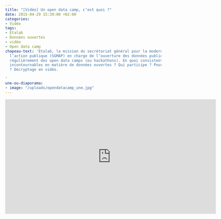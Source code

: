 ```yaml
---
title: "[Vidéo] Un open data camp, c’est quoi ?"
date: 2015-04-29 15:39:00 +02:00
categories:
- Vidéo
tags:
- Etalab
- Données ouvertes
- vidéo
- Open data camp
chapeau-text: 'Etalab, la mission du secrétariat général pour la modernisation de
  l’action publique (SGMAP) en charge de l’ouverture des données publiques, organise
  régulièrement des open data camps (ou hackathons). En quoi consistent ces rendez-vous
  incontournables en matière de données ouvertes ? Qui participe ? Pour quels résultats
  ? Décryptage en vidéo.

'
une-ou-diaporama:
- image: "/uploads/opendatacamp_une.jpg"
---
```


<iframe frameborder="0" width="680" height="370" src="https://www.dailymotion.com/embed/video/x2mqygb" allowfullscreen allow="autoplay"></iframe>